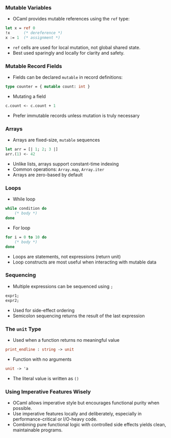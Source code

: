 ### Mutable Variables
- OCaml provides mutable references using the `ref` type:
```ocaml
let x = ref 0
!x      (* dereference *)
x := 1  (* assignment *)
```
- `ref` cells are used for local mutation, not global shared state.
- Best used sparingly and locally for clarity and safety.

### Mutable Record Fields
- Fields can be declared `mutable` in record definitions:
```ocaml
type counter = { mutable count: int }
```
- Mutating a field 
```ocaml
c.count <- c.count + 1
```
- Prefer immutable records unless mutation is truly necessary

### Arrays
- Arrays are fixed-size, `mutable` sequences
```ocaml
let arr = [| 1; 2; 3 |]
arr.(1) <- 42
```
- Unlike lists, arrays support constant-time indexing
- Common operations: `Array.map`, `Array.iter`
- Arrays are zero-based by default

### Loops 
- While loop
```ocaml
while condition do
	(* body *)
done
```
- For loop
```ocaml
for i = 0 to 10 do
	(* body *)
done
```
- Loops are statements, not expressions (return unit)
- Loop constructs are most useful when interacting with mutable data

### Sequencing 
- Multiple expressions can be sequenced using `;`
```ocaml
expr1;
expr2;
```
- Used for side-effect ordering
- Semicolon sequencing returns the result of the last expression

### The `unit` Type
- Used when a function returns no meaningful value
```ocaml
print_endline : string -> unit
```
- Function with no arguments
```ocaml
unit -> 'a
```
- The literal value is written as `()`

### Using Imperative Features Wisely 
- OCaml allows imperative style but encourages functional purity when possible.
- Use imperative features locally and deliberately, especially in performance-critical or I/O-heavy code.
- Combining pure functional logic with controlled side effects yields clean, maintainable programs.